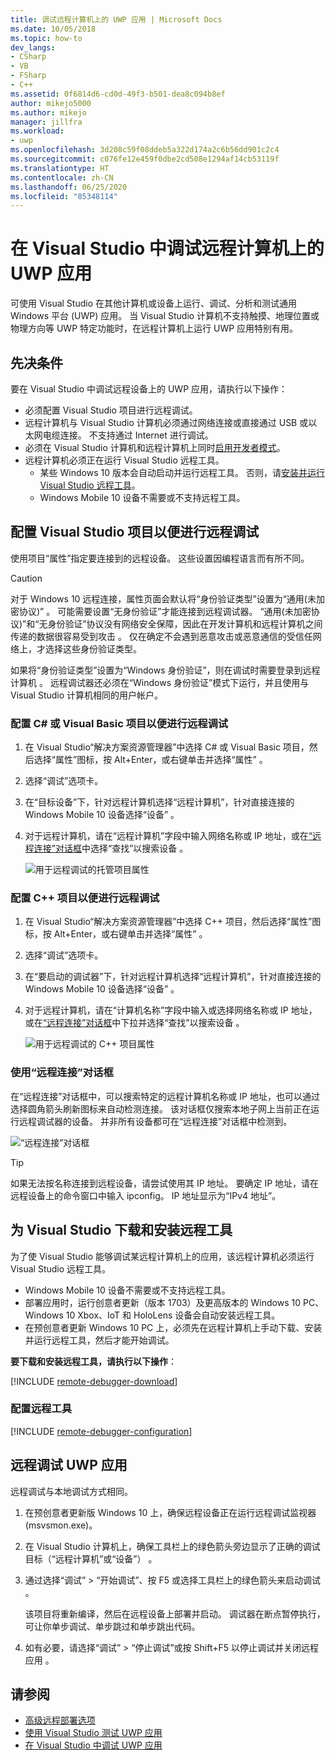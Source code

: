 ```yaml
---
title: 调试远程计算机上的 UWP 应用 | Microsoft Docs
ms.date: 10/05/2018
ms.topic: how-to
dev_langs:
- CSharp
- VB
- FSharp
- C++
ms.assetid: 0f6814d6-cd0d-49f3-b501-dea8c094b8ef
author: mikejo5000
ms.author: mikejo
manager: jillfra
ms.workload:
- uwp
ms.openlocfilehash: 3d208c59f08ddeb5a322d174a2c6b56dd901c2c4
ms.sourcegitcommit: c076fe12e459f0dbe2cd508e1294af14cb53119f
ms.translationtype: HT
ms.contentlocale: zh-CN
ms.lasthandoff: 06/25/2020
ms.locfileid: "85348114"
---
```

# <a name="debug-uwp-apps-on-remote-machines-from-visual-studio"></a>在 Visual Studio 中调试远程计算机上的 UWP 应用

可使用 Visual Studio 在其他计算机或设备上运行、调试、分析和测试通用 Windows 平台 (UWP) 应用。 当 Visual Studio 计算机不支持触摸、地理位置或物理方向等 UWP 特定功能时，在远程计算机上运行 UWP 应用特别有用。

## <a name="prerequisites"></a><a name="BKMK_Prerequisites"></a> 先决条件

要在 Visual Studio 中调试远程设备上的 UWP 应用，请执行以下操作：

- 必须配置 Visual Studio 项目进行远程调试。
- 远程计算机与 Visual Studio 计算机必须通过网络连接或直接通过 USB 或以太网电缆连接。 不支持通过 Internet 进行调试。
- 必须在 Visual Studio 计算机和远程计算机上同时[启用开发者模式](/windows/uwp/get-started/enable-your-device-for-development)。
- 远程计算机必须正在运行 Visual Studio 远程工具。
  - 某些 Windows 10 版本会自动启动并运行远程工具。 否则，请[安装并运行 Visual Studio 远程工具](#BKMK_download)。
  - Windows Mobile 10 设备不需要或不支持远程工具。

## <a name="configure-a-visual-studio-project-for-remote-debugging"></a><a name="BKMK_ConnectVS"></a> 配置 Visual Studio 项目以便进行远程调试
<a name="BKMK_DirectConnect"></a> 使用项目“属性”指定要连接到的远程设备。 这些设置因编程语言而有所不同。

> [!CAUTION]
> 对于 Windows 10 远程连接，属性页面会默认将“身份验证类型”设置为“通用(未加密协议)” 。 可能需要设置“无身份验证”才能连接到远程调试器。 “通用(未加密协议)”和“无身份验证”协议没有网络安全保障，因此在开发计算机和远程计算机之间传递的数据很容易受到攻击 。 仅在确定不会遇到恶意攻击或恶意通信的受信任网络上，才选择这些身份验证类型。
>
>如果将“身份验证类型”设置为“Windows 身份验证”，则在调试时需要登录到远程计算机 。 远程调试器还必须在“Windows 身份验证”模式下运行，并且使用与 Visual Studio 计算机相同的用户帐户。

### <a name="configure-a-c-or-visual-basic-project-for-remote-debugging"></a><a name="BKMK_Choosing_the_remote_device_for_C__and_Visual_Basic_projects"></a> 配置 C# 或 Visual Basic 项目以便进行远程调试

1. 在 Visual Studio“解决方案资源管理器”中选择 C# 或 Visual Basic 项目，然后选择“属性”图标，按 Alt+Enter，或右键单击并选择“属性”    。

1. 选择“调试”选项卡。

1. 在“目标设备”下，针对远程计算机选择“远程计算机”，针对直接连接的 Windows Mobile 10 设备选择“设备”  。

1. 对于远程计算机，请在“远程计算机”字段中输入网络名称或 IP 地址，或在[“远程连接”对话框](#remote-connections)中选择“查找”以搜索设备 。

    ![用于远程调试的托管项目属性](../debugger/media/vsrun_managed_projprop_remote.png "托管调试项目属性")

### <a name="configure-a-c-project-for-remote-debugging"></a><a name="BKMK_Choosing_the_remote_device_for_JavaScript_and_C___projects"></a> 配置 C++ 项目以便进行远程调试

1. 在 Visual Studio“解决方案资源管理器”中选择 C++ 项目，然后选择“属性”图标，按 Alt+Enter，或右键单击并选择“属性”    。

1. 选择“调试”选项卡。

3. 在“要启动的调试器”下，针对远程计算机选择“远程计算机”，针对直接连接的 Windows Mobile 10 设备选择“设备”  。

1. 对于远程计算机，请在“计算机名称”字段中输入或选择网络名称或 IP 地址，或在[“远程连接”对话框](#remote-connections)中下拉并选择“查找”以搜索设备 。

    ![用于远程调试的 C++ 项目属性](../debugger/media/vsrun_cpp_projprop_remote.png "C++ 调试项目属性")

### <a name="use-the-remote-connections-dialog-box"></a><a name="remote-connections"></a> 使用“远程连接”对话框

在“远程连接”对话框中，可以搜索特定的远程计算机名称或 IP 地址，也可以通过选择圆角箭头刷新图标来自动检测连接。 该对话框仅搜索本地子网上当前正在运行远程调试器的设备。 并非所有设备都可在“远程连接”对话框中检测到。

 ![“远程连接”对话框](../debugger/media/vsrun_selectremotedebuggerdlg.png "“远程连接”对话框")

>[!TIP]
>如果无法按名称连接到远程设备，请尝试使用其 IP 地址。 要确定 IP 地址，请在远程设备上的命令窗口中输入 ipconfig。 IP 地址显示为“IPv4 地址”。

## <a name="download-and-install-the-remote-tools-for-visual-studio"></a><a name="BKMK_download"></a> 为 Visual Studio 下载和安装远程工具

为了使 Visual Studio 能够调试某远程计算机上的应用，该远程计算机必须运行 Visual Studio 远程工具。

- Windows Mobile 10 设备不需要或不支持远程工具。
- 部署应用时，运行创意者更新（版本 1703）及更高版本的 Windows 10 PC、Windows 10 Xbox、IoT 和 HoloLens 设备会自动安装远程工具。
- 在预创意者更新 Windows 10 PC 上，必须先在远程计算机上手动下载、安装并运行远程工具，然后才能开始调试。

**要下载和安装远程工具，请执行以下操作**：

[!INCLUDE [remote-debugger-download](../debugger/includes/remote-debugger-download.md)]

### <a name="configure-the-remote-tools"></a><a name="BKMK_setup"></a> 配置远程工具

[!INCLUDE [remote-debugger-configuration](../debugger/includes/remote-debugger-configuration.md)]

## <a name="debug-uwp-apps-remotely"></a><a name="BKMK_RunRemoteDebug"></a> 远程调试 UWP 应用

远程调试与本地调试方式相同。

1. 在预创意者更新版 Windows 10 上，确保远程设备正在运行远程调试监视器 (msvsmon.exe)。

1. 在 Visual Studio 计算机上，确保工具栏上的绿色箭头旁边显示了正确的调试目标（“远程计算机”或“设备”） 。

1. 通过选择“调试” > “开始调试”、按 F5 或选择工具栏上的绿色箭头来启动调试  。

   该项目将重新编译，然后在远程设备上部署并启动。 调试器在断点暂停执行，可让你单步调试、单步跳过和单步跳出代码。

1. 如有必要，请选择“调试” > “停止调试”或按 Shift+F5 以停止调试并关闭远程应用   。

## <a name="see-also"></a>请参阅
- [高级远程部署选项](/windows/uwp/debug-test-perf/deploying-and-debugging-uwp-apps#advanced-remote-deployment-options)
- [使用 Visual Studio 测试 UWP 应用](/visualstudio/test/create-and-run-unit-tests-for-a-store-app-in-visual-studio/)
- [在 Visual Studio 中调试 UWP 应用](debugging-windows-store-and-windows-universal-apps.md)
